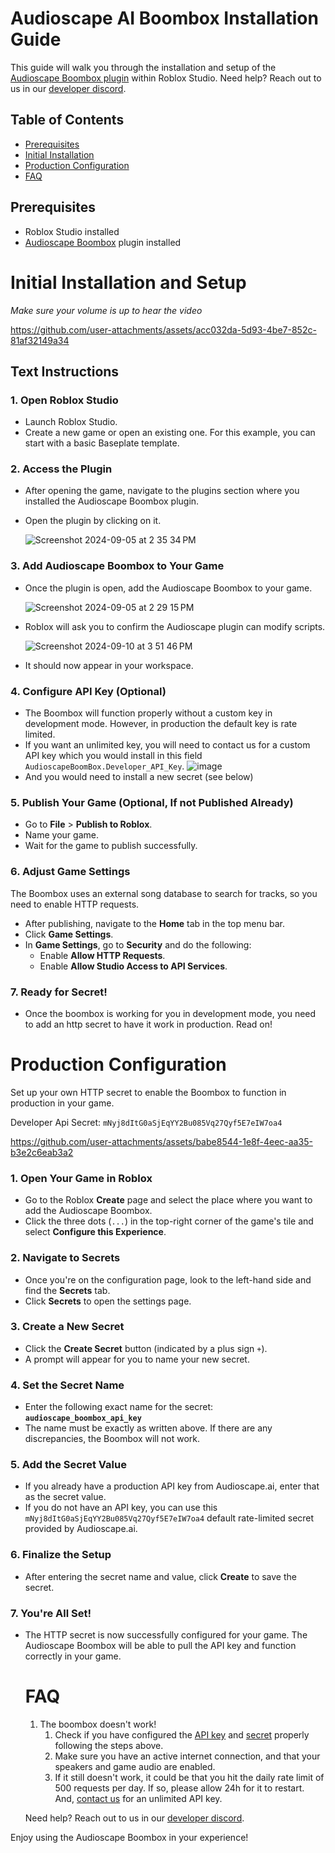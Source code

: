 # Audioscape AI Boombox Installation Guide

This guide will walk you through the installation and setup of the [Audioscape Boombox plugin](https://create.roblox.com/store/asset/128208368873453/Audioscape-Boombox-Plugin?keyword=boombox&pageNumber=1&pagePosition=0) within Roblox Studio. Need help? Reach out to us in our [developer discord](https://discord.gg/MShtx9aaHh).  

## Table of Contents
* [Prerequisites](#Prerequisites)
* [Initial Installation](#initial-installation-and-setup)
* [Production Configuration](#Production-Configuration)
* [FAQ](#faq) 

## Prerequisites
- Roblox Studio installed
- [Audioscape Boombox](https://create.roblox.com/store/asset/128208368873453/Audioscape-Boombox-Plugin) plugin installed

# Initial Installation and Setup
_Make sure your volume is up to hear the video_

https://github.com/user-attachments/assets/acc032da-5d93-4be7-852c-81af32149a34

## Text Instructions
### 1. Open Roblox Studio
- Launch Roblox Studio.
- Create a new game or open an existing one. For this example, you can start with a basic Baseplate template.

### 2. Access the Plugin
- After opening the game, navigate to the plugins section where you installed the Audioscape Boombox plugin.
- Open the plugin by clicking on it.
  
  ![Screenshot 2024-09-05 at 2 35 34 PM](https://github.com/user-attachments/assets/686752a4-37df-4ec7-90d8-e8bfc3afce49)

### 3. Add Audioscape Boombox to Your Game
- Once the plugin is open, add the Audioscape Boombox to your game.
  
  ![Screenshot 2024-09-05 at 2 29 15 PM](https://github.com/user-attachments/assets/68a57060-9560-458f-9109-43cadc5a5bc8)

- Roblox will ask you to confirm the Audioscape plugin can modify scripts.
  
  ![Screenshot 2024-09-10 at 3 51 46 PM](https://github.com/user-attachments/assets/a5783170-e000-41c8-8a57-137fab2dee1a)

- It should now appear in your workspace.

### 4. Configure API Key (Optional)
- The Boombox will function properly without a custom key in development mode. However, in production the default key is rate limited.
- If you want an unlimited key, you will need to contact us for a custom API key which you would install in this field `AudioscapeBoomBox.Developer_API_Key`.
  ![image](https://github.com/user-attachments/assets/22453109-feb1-4034-adc4-6fd2c5bce3e7)
- And you would need to install a new secret (see below)


### 5. Publish Your Game (Optional, If not Published Already)
- Go to **File** > **Publish to Roblox**.
- Name your game.
- Wait for the game to publish successfully.

### 6. Adjust Game Settings
The Boombox uses an external song database to search for tracks, so you need to enable HTTP requests.
- After publishing, navigate to the **Home** tab in the top menu bar.
- Click **Game Settings**.
- In **Game Settings**, go to **Security** and do the following:
  - Enable **Allow HTTP Requests**.
  - Enable **Allow Studio Access to API Services**.

### 7. Ready for Secret!
- Once the boombox is working for you in development mode, you need to add an http secret to have it work in production. Read on!

# Production Configuration

Set up your own HTTP secret to enable the Boombox to function in production in your game.

Developer Api Secret: `mNyj8dItG0aSjEqYY2Bu085Vq27Qyf5E7eIW7oa4`

https://github.com/user-attachments/assets/babe8544-1e8f-4eec-aa35-b3e2c6eab3a2

### 1. Open Your Game in Roblox
- Go to the Roblox **Create** page and select the place where you want to add the Audioscape Boombox.
- Click the three dots (`...`) in the top-right corner of the game's tile and select **Configure this Experience**.

### 2. Navigate to Secrets
- Once you're on the configuration page, look to the left-hand side and find the **Secrets** tab.
- Click **Secrets** to open the settings page.

### 3. Create a New Secret
- Click the **Create Secret** button (indicated by a plus sign `+`).
- A prompt will appear for you to name your new secret.

### 4. Set the Secret Name
- Enter the following exact name for the secret:  
  **`audioscape_boombox_api_key`**
- The name must be exactly as written above. If there are any discrepancies, the Boombox will not work.

### 5. Add the Secret Value
- If you already have a production API key from Audioscape.ai, enter that as the secret value.
- If you do not have an API key, you can use this `mNyj8dItG0aSjEqYY2Bu085Vq27Qyf5E7eIW7oa4` default rate-limited secret provided by Audioscape.ai. 

### 6. Finalize the Setup
- After entering the secret name and value, click **Create** to save the secret.

### 7. You're All Set!
- The HTTP secret is now successfully configured for your game. The Audioscape Boombox will be able to pull the API key and function correctly in your game.

  # FAQ
  1. The boombox doesn't work!
     1. Check if you have configured the [API key](#configure-api-key) and [secret](#production-configuration) properly following the steps above.
     2. Make sure you have an active internet connection, and that your speakers and game audio are enabled.
     3. If it still doesn't work, it could be that you hit the daily rate limit of 500 requests per day. If so, please allow 24h for it to restart. And, [contact us](https://discord.gg/MShtx9aaHh) for an unlimited API key. 

  Need help? Reach out to us in our [developer discord](https://discord.gg/MShtx9aaHh).  

Enjoy using the Audioscape Boombox in your experience!



